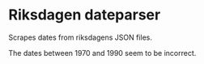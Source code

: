 # Riksdagen dateparser

Scrapes dates from riksdagens JSON files.

The dates between 1970 and 1990 seem to be incorrect.